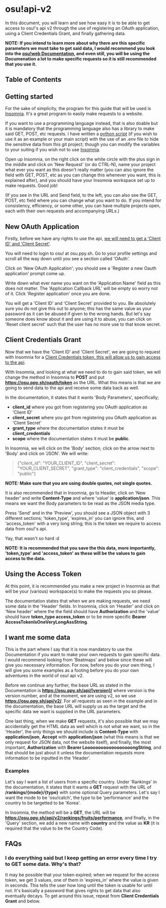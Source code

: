 # osu!api-v2
In this document, you will learn and see how easy it is to be able to get access to osu!'s api v2 through the use of registering an OAuth application, using a Client Credentials Grant, and finally gathering data.

**NOTE: If you intend to learn more about why there are this specific parameters we must take to get said data, I would recommend you look into the [osu!web Documentation](https://osu.ppy.sh/docs/index.html), and even still, you will be using the Documenation a lot to make specific requests so it is still recommended that you use it.**

## Table of Contents


## Getting started
For the sake of simplicity, the program for this guide that will be used is [Insomnia](https://insomnia.rest/). It's a great program to easily make requests to a website.

If you want to use a programming language instead, that is also doable but it is mandatory that the programming language also has a library to make said GET, POST, etc requests. I have written a [python script](https://github.com/K3VRAL/ctb.sh/blob/master/src/server/data/osu.py) (if you wish to use it as an example or your main script) with the use of an .env file to hide the sensitive data from this git project; though you can modify the variables to your suiting if you wish not to use [Insomnia](https://insomnia.rest/).

Open up Insomnia, on the right click on the white circle with the plus sign in the middle and click on 'New Request' (or do CTRL-N), name your project what ever you want as this doesn't really matter (you can also ignore the field with GET, POST, etc as you can change this whenever you want, this is explained after), and you should have your Insomnia workspace set up to make requests. Good job!

(If you see in the URL and Send field, to the left, you can also see the GET, POST, etc field where you can change what you want to do. If you intend for consistency, efficiency, or some other, you can have multiple projects open, each with their own requests and accompanying URLs.)

## New OAuth Application
Firstly, before we have any rights to use the api, [we will need to get a 'Client ID' and 'Client Secret'](https://osu.ppy.sh/docs/index.html#registering-an-oauth-application).

You will need to login to osu! at osu.ppy.sh. Go to your profile settings and scroll all the way down until you see a section called 'OAuth'.

Click on 'New OAuth Application'; you should see a 'Register a new Oauth application' prompt come up. 

Write down what ever name you want on the 'Application Name' field as this does not matter. The 'Application Callback URL' will be empty so worry not of it. Click 'Register application' once you are done.

You will get a 'Client ID' and 'Client Secret' provided to you. Be absolutely sure you do not give this out to anyone; this has the same value as your password as it can be abused if given to the wrong hands. But let's say someone does know about it and are using it to abuse, you can click on 'Reset client secret' such that the user has no more use to that know secret.

## Client Credentials Grant
Now that we have the 'Client ID' and 'Client Secret', we are going to request with Insomnia for a [Client Credentials token, this will allow us to gain access to the api](https://osu.ppy.sh/docs/index.html#client-credentials-grant).

With Insomnia, and looking at what we need to do to gain said token, we will change the method in Insomnia to **POST** and put **https://osu.ppy.sh/oauth/token** as the URL. What this means is that we are going to send data to the api and receive some data back as well.

In the documentation, it states that it wants 'Body Parameters', specifically;

- **client_id** where you got from registering you OAuth application as 'Client ID'
- **client_secret** where you got from registering you OAuth application as 'Client Secret'
- **grant_type** where the documentation states it must be **client_credentials**
- **scope** where the documentation states it must be **public**.

In Insomnia, we will click on the 'Body' section, click on the arrow next to 'Body' and click on 'JSON'. We will write:
> {"client_id": "YOUR_CLIENT_ID", "client_secret": "YOUR_CLIENT_SECRET", "grant_type": "client_credentials", "scope": "public"}

**NOTE: Make sure that you are using double quotes, not single quotes.**

It is also recommended that in Insomnia, go to Header, click on 'New header' and write **Content-Type** and where 'value' is **application/json**. This means we want the Body parameters to be read as the JSON media type.

Press 'Send' and in the 'Preview', you should see a JSON object with 3 different sections; 'token_type', 'expires_in' you can ignore this, and 'access_token' with a very long string; this is the token we require to access data from osu!'s api.

Yay, that wasn't so hard :d

**NOTE: It is recommended that you save the this data, more importantly, 'token_type' and 'access_token' as these will be the values to gain access to the data.**

## Using the Access Token
At this point, it is recommended you make a new project in Insomnia as that will be your (various) workspace(s) to make the requests you so please.

The documentation states that when we are making requests, we need some data in the 'Header' fields. In Insomnia, click on 'Header' and click on 'New header' where the the field should have **Authorization** and the 'value' should have **token_type access_token** or to be more specific **Bearer AccessTokenIsOneVeryLongAssString**.

## I want me some data
This is the part where I say that it is now mandatory to use the Documentation if you want to make your own requests to gain specific data. I would recommend looking from 'Beatmaps' and below since these will give you necessary information. For now, before you do your own thing, I will give you some examples as a footing before you do your own adventures in the world of osu! api v2.

Before we continue any further, the base URL as stated in the Documentation is **https://osu.ppy.sh/api/[version]/** where version is the version number, and at the moment, we are using v2, so we use **https://osu.ppy.sh/api/v2/**. For all requests as seen in the example and in the documentation, the base URL will supply us as the target and the specific data we want is supplied in the URL parameters.

One last thing, when we make **GET** requests, it's also possible that we may accidentally get the HTML data as well which is not what we want, so in the 'Header', the only things we should include is **Content-Type** with **application/json**, **Accept** with **application/json** (what this means is that we only request for JSON data, not the website itself), and finally, the most important, **Authorization** with **Bearer LoooooooooooooooooongString**, and that should be just about it unless the documentation requests more information to be inputted in the 'Header'.

### Examples
Let's say I want a list of users from a specific country. Under 'Rankings' in the documentation, it states that it wants a **GET** request with the URL of **/rankings/{mode}/{type}** with some optional Query parameters. Let's say I want the mode to be 'osu!catch', the type to be 'performance' and the country to be targetted to be 'Korea'.

In Insomnia, the method will be a **GET**, the URL will be **https://osu.ppy.sh/api/v2/rankings/fruits/performance**, and finally, in the 'Query' section, we add a new name with **country** and the value as **KR** (it is required that the value to be the Country Code).

## FAQs
### I do everything said but I keep getting an error every time I try to **GET** some data. Why's that?
It may be possible that your token expired; when we request for the access token, we get 3 values, one of them in 'expires_in' where the value is given in seconds. This tells the user how long until the token is usable for until not. It's basically a password that gives rights to get data that also eventually decays. To get around this issue, repeat from **Client Credentials Grant** and below.